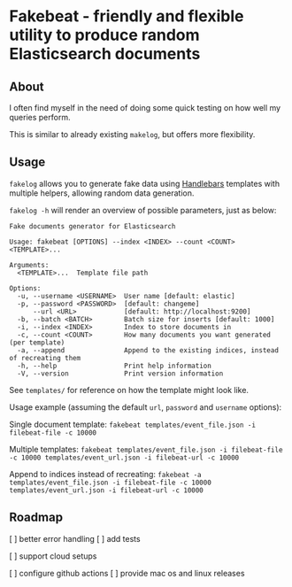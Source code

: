 # Fakebeat - friendly and flexible utility to produce random Elasticsearch documents

## About

I often find myself in the need of doing some quick testing on how well my queries perform.

This is similar to already existing `makelog`, but offers more flexibility.

## Usage

`fakelog` allows you to generate fake data using [Handlebars](https://handlebarsjs.com/guide/) templates with multiple helpers, allowing random data generation.

`fakelog -h` will render an overview of possible parameters, just as below:

```
Fake documents generator for Elasticsearch

Usage: fakebeat [OPTIONS] --index <INDEX> --count <COUNT> <TEMPLATE>...

Arguments:
  <TEMPLATE>...  Template file path

Options:
  -u, --username <USERNAME>  User name [default: elastic]
  -p, --password <PASSWORD>  [default: changeme]
      --url <URL>            [default: http://localhost:9200]
  -b, --batch <BATCH>        Batch size for inserts [default: 1000]
  -i, --index <INDEX>        Index to store documents in
  -c, --count <COUNT>        How many documents you want generated (per template)
  -a, --append               Append to the existing indices, instead of recreating them
  -h, --help                 Print help information
  -V, --version              Print version information

```

See `templates/` for reference on how the template might look like.

Usage example (assuming the default `url`, `password` and `username` options):

Single document template:
`fakebeat templates/event_file.json -i filebeat-file -c 10000`

Multiple templates:
`fakebeat templates/event_file.json -i filebeat-file -c 10000 templates/event_url.json -i filebeat-url -c 10000`

Append to indices instead of recreating:
`fakebeat -a templates/event_file.json -i filebeat-file -c 10000 templates/event_url.json -i filebeat-url -c 10000`

## Roadmap

[ ] better error handling
[ ] add tests

[ ] support cloud setups

[ ] configure github actions
[ ] provide mac os and linux releases
